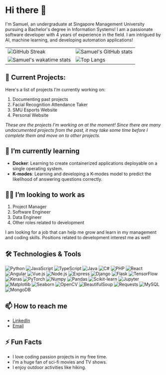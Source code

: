 # Hi there 👋

I'm Samuel, an undergraduate at Singapore Management University pursuing a Bachelor's degree in Information Systems! I am a passionate software developer with 4 years of experience in the field. I am intrigued by AI, machine learning, and developing automation applications!

<table>
  <tr>
    <td>
      <img src="https://streak-stats.demolab.com/?user=samchung95&theme=dark" alt="GitHub Streak">
    </td>
    <td>
      <img src="https://github-readme-stats.vercel.app/api?username=samchung95&show_icons=true&theme=radical" alt="Samuel's GitHub stats">
    </td>
  </tr>
  <tr>
    <td>
      <img src="https://wakatime.com/badge/user/67966a93-9da3-48dc-a4c2-baab47f728ff.svg" alt="Samuel's wakatime stats">
    </td>
    <td>
      <img src="https://github-readme-stats.vercel.app/api/top-langs/?username=samchung95&layout=compact&theme=radical" alt="Top Langs">
    </td>
  </tr>
</table>



## 🔭 Current Projects:

Here's a list of projects I'm currently working on:

1. Documenting past projects
2. Facial Recognition Attendance Taker
3. SMU Esports Website
4. Personal Website

_These are the projects I'm working on at the moment! Since there are many undocumented projects from the past, it may take some time before I complete them and move on to other projects._

## 🌱 I’m currently learning

- **Docker**: Learning to create containerized applications deployable on a single operating system.
- **K-modes**: Learning and developing a K-modes model to predict the likelihood of answering questions correctly.

## 👨‍💻 I’m looking to work as 

1. Project Manager
2. Software Engineer
3. Data Engineer
4. Other roles related to development

I am looking for a job that can help me grow and learn in my management and coding skills. Positions related to development interest me as well!

## 🛠️ Technologies & Tools

![Python](https://img.shields.io/badge/-Python-3776AB?style=flat-square&logo=Python&logoColor=white)
![JavaScript](https://img.shields.io/badge/-JavaScript-F7DF1E?style=flat-square&logo=JavaScript&logoColor=black)
![TypeScript](https://img.shields.io/badge/-TypeScript-3178C6?style=flat-square&logo=TypeScript&logoColor=white)
![Java](https://img.shields.io/badge/-Java-007396?style=flat-square&logo=Java&logoColor=white)
![C#](https://img.shields.io/badge/-C%23-239120?style=flat-square&logo=C-Sharp&logoColor=white)
![PHP](https://img.shields.io/badge/-PHP-777BB4?style=flat-square&logo=PHP&logoColor=white)
![React](https://img.shields.io/badge/-React-61DAFB?style=flat-square&logo=React&logoColor=black)
![Angular](https://img.shields.io/badge/-Angular-DD0031?style=flat-square&logo=Angular&logoColor=white)
![Vue.js](https://img.shields.io/badge/-Vue.js-4FC08D?style=flat-square&logo=Vue.js&logoColor=white)
![Node.js](https://img.shields.io/badge/-Node.js-339933?style=flat-square&logo=Node.js&logoColor=white)
![Express](https://img.shields.io/badge/-Express-000000?style=flat-square&logo=Express&logoColor=white)
![Django](https://img.shields.io/badge/-Django-092E20?style=flat-square&logo=Django&logoColor=white)
![Flask](https://img.shields.io/badge/-Flask-000000?style=flat-square&logo=Flask&logoColor=white)
![TensorFlow](https://img.shields.io/badge/-TensorFlow-FF6F00?style=flat-square&logo=TensorFlow&logoColor=white)
![Keras](https://img.shields.io/badge/-Keras-D00000?style=flat-square&logo=Keras&logoColor=white)
![PyTorch](https://img.shields.io/badge/-PyTorch-EE4C2C?style=flat-square&logo=PyTorch&logoColor=white)
![Numpy](https://img.shields.io/badge/-Numpy-013243?style=flat-square&logo=Numpy&logoColor=white)
![Pandas](https://img.shields.io/badge/-Pandas-150458?style=flat-square&logo=Pandas&logoColor=white)
![Scikit-learn](https://img.shields.io/badge/-Scikit--learn-F7931E?style=flat-square&logo=scikit-learn&logoColor=white)
![Jupyter](https://img.shields.io/badge/-Jupyter-F37626?style=flat-square&logo=Jupyter&logoColor=white)
![Matplotlib](https://img.shields.io/badge/-Matplotlib-196F3D?style=flat-square&logo=Matplotlib&logoColor=white)
![Seaborn](https://img.shields.io/badge/-Seaborn-3776AB?style=flat-square&logo=Seaborn&logoColor=white)
![OpenCV](https://img.shields.io/badge/-OpenCV-5C3EE8?style=flat-square&logo=OpenCV&logoColor=white)
![BeautifulSoup](https://img.shields.io/badge/-BeautifulSoup-ff69b4?style=flat-square&logo=BeautifulSoup&logoColor=white)
![Requests](https://img.shields.io/badge/-Requests-277182?style=flat-square&logo=Requests&logoColor=white)
![MySQL](https://img.shields.io/badge/-MySQL-4479A1?style=flat-square&logo=MySQL&logoColor=white)
![MongoDB](https://img.shields.io/badge/-MongoDB-47A248?style=flat-square&logo=MongoDB&logoColor=white)



## 📫 How to reach me

- [LinkedIn](https://www.linkedin.com/in/samuel-chung-339688154/)
- [Email](mailto:samuelchung95@gmail.com)

## ⚡ Fun Facts

- I love coding passion projects in my free time.
- I'm a huge fan of sci-fi movies and TV shows.
- I enjoy outdoor activities like hiking.

<!--
**samchung95/samchung95** is a ✨ _special_ ✨ repository because its `README.md` (this file) appears on your GitHub profile.

Here are some ideas to get you started:

- 🔭 I’m currently working on ...
- 🌱 I’m currently learning ...
- 👯 I’m looking to collaborate on ...
- 🤔 I’m looking for help with ...
- 💬 Ask me about ...
- 📫 How to reach me: ...
- 😄 Pronouns: ...
- ⚡ Fun fact: ...
-->

